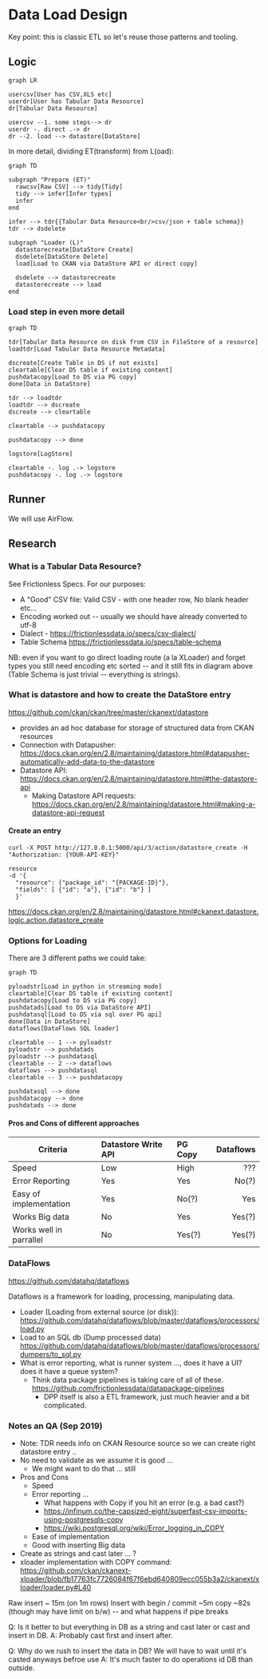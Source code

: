 # Data Load Design

Key point: this is classic ETL so let's reuse those patterns and tooling.

## Logic

```mermaid
graph LR

usercsv[User has CSV,XLS etc]
userdr[User has Tabular Data Resource]
dr[Tabular Data Resource]

usercsv --1. some steps--> dr
userdr -. direct .-> dr
dr --2. load --> datastore[DataStore]
```

In more detail, dividing ET(transform) from L(oad):

```mermaid
graph TD

subgraph "Prepare (ET)"
  rawcsv[Raw CSV] --> tidy[Tidy]
  tidy --> infer[Infer types]
  infer
end

infer --> tdr{{Tabular Data Resource<br/>csv/json + table schema}}
tdr --> dsdelete

subgraph "Loader (L)"
  datastorecreate[DataStore Create]
  dsdelete[DataStore Delete]
  load[Load to CKAN via DataStore API or direct copy]

  dsdelete --> datastorecreate
  datastorecreate --> load
end
```

### Load step in even more detail

```mermaid
graph TD

tdr[Tabular Data Resource on disk from CSV in FileStore of a resource]
loadtdr[Load Tabular Data Resource Metadata]

dscreate[Create Table in DS if not exists]
cleartable[Clear DS table if existing content]
pushdatacopy[Load to DS via PG copy]
done[Data in DataStore]

tdr --> loadtdr
loadtdr --> dscreate
dscreate --> cleartable

cleartable --> pushdatacopy

pushdatacopy --> done

logstore[LogStore]

cleartable -. log .-> logstore
pushdatacopy -. log .-> logstore
```

## Runner

We will use AirFlow.


## Research

### What is a Tabular Data Resource?

See Frictionless Specs. For our purposes:

* A "Good" CSV file: Valid CSV - with one header row, No blank header etc...
* Encoding worked out -- usually we should have already converted to utf-8
* Dialect - https://frictionlessdata.io/specs/csv-dialect/
* Table Schema https://frictionlessdata.io/specs/table-schema

NB: even if you want to go direct loading route (a la XLoader) and forget types you still need encoding etc sorted -- and it still fits in diagram above (Table Schema is just trivial -- everything is strings).

### What is datastore and how to create the DataStore entry

https://github.com/ckan/ckan/tree/master/ckanext/datastore
* provides an ad hoc database for storage of structured data from CKAN resources
* Connection with Datapusher: https://docs.ckan.org/en/2.8/maintaining/datastore.html#datapusher-automatically-add-data-to-the-datastore
* Datastore API: https://docs.ckan.org/en/2.8/maintaining/datastore.html#the-datastore-api
  * Making Datastore API requests: https://docs.ckan.org/en/2.8/maintaining/datastore.html#making-a-datastore-api-request

#### Create an entry

```
curl -X POST http://127.0.0.1:5000/api/3/action/datastore_create -H "Authorization: {YOUR-API-KEY}"

resource
-d '{
  "resource": {"package_id": "{PACKAGE-ID}"},
  "fields": [ {"id": "a"}, {"id": "b"} ]
  }'
```

https://docs.ckan.org/en/2.8/maintaining/datastore.html#ckanext.datastore.logic.action.datastore_create

### Options for Loading

There are 3 different paths we could take:

```mermaid
graph TD

pyloadstr[Load in python in streaming mode]
cleartable[Clear DS table if existing content]
pushdatacopy[Load to DS via PG copy]
pushdatads[Load to DS via DataStore API]
pushdatasql[Load to DS via sql over PG api]
done[Data in DataStore]
dataflows[DataFlows SQL loader]

cleartable -- 1 --> pyloadstr
pyloadstr --> pushdatads
pyloadstr --> pushdatasql
cleartable -- 2 --> dataflows
dataflows --> pushdatasql
cleartable -- 3 --> pushdatacopy

pushdatasql --> done
pushdatacopy --> done
pushdatads --> done
```

#### Pros and Cons of different approaches

|Criteria | Datastore Write API | PG Copy | Dataflows |
|---------|:--------- |:------- | ---------: |
| Speed   | Low       |  High   | ???     |
|Error Reporting| Yes |  Yes    | No(?)   |
|Easy of implementation|  Yes | No(?) | Yes |
Works Big data| No | Yes | Yes(?) |
|Works well in parrallel| No | Yes(?) | Yes(?)

### DataFlows

https://github.com/datahq/dataflows

Dataflows is a framework for loading, processing, manipulating data.

* Loader (Loading from external source (or disk)): https://github.com/datahq/dataflows/blob/master/dataflows/processors/load.py
* Load to an SQL db (Dump processed data) https://github.com/datahq/dataflows/blob/master/dataflows/processors/dumpers/to_sql.py
* What is error reporting, what is runner system ..., does it have a UI? does it have a queue system?
  * Think data package pipelines is taking care of all of these. https://github.com/frictionlessdata/datapackage-pipelines
    * DPP itself is also a ETL framework, just much heavier and a bit complicated.

### Notes an QA (Sep 2019)

* Note: TDR needs info on CKAN Resource source so we can create right datastore entry ..
* No need to validate as we assume it is good ...
  * We might want to do that ... still
* Pros and Cons
  * Speed
  * Error reporting ...
    * What happens with Copy if you hit an error (e.g. a bad cast?)
    * https://infinum.co/the-capsized-eight/superfast-csv-imports-using-postgresqls-copy
    * https://wiki.postgresql.org/wiki/Error_logging_in_COPY
  * Ease of implementation
  * Good with inserting Big data
* Create as strings and cast later ... ?
* xloader implementation with COPY command: https://github.com/ckan/ckanext-xloader/blob/fb17763fc7726084f67f6ebd640809ecc055b3a2/ckanext/xloader/loader.py#L40

Raw insert ~ 15m (on 1m rows)
Insert with begin / commit ~5m
copy ~82s (though may have limit on b/w) -- and what happens if pipe breaks

Q: Is it better to but everything in DB as a string and cast later or cast and insert in DB.
A: Probably cast first and insert after.

Q: Why do we rush to insert the data in DB? We will have to wait until it's casted anyways befroe use
A: It's much faster to do operations id DB than outside.
